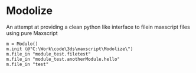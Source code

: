 # Modolize
An attempt at providing a clean python like interface to filein maxscript files using pure Maxscript

```maxscript
m = Modulo()
m.init (@"C:\Work\code\3ds\maxscript\Modolize\")
m.file_in "module_test.filetest"
m.file_in "module_test.anotherModule.hello"
m.file_in "test"
```